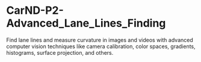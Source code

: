 # CarND-P2-Advanced_Lane_Lines_Finding
Find lane lines and measure curvature in images and videos with advanced computer vision techniques like camera calibration, color spaces, gradients, histograms, surface projection, and others.
